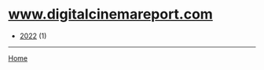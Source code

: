 # www.digitalcinemareport.com

  * [2022](./www-digitalcinemareport-com-2022.md) (1)

----

[Home](../index.md)
